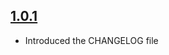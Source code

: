 ## [1.0.1](https://github.com/wibosco/CoreDataServices/releases/tag/1.0.1)

* Introduced the CHANGELOG file